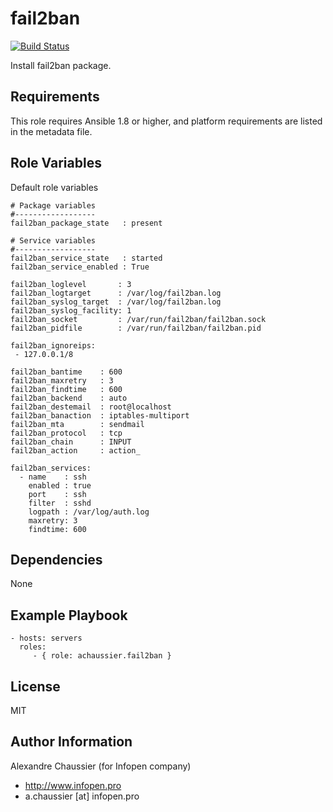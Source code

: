 # fail2ban

[![Build Status](https://travis-ci.org/infOpen/ansible-role-fail2ban.svg?branch=master)](https://travis-ci.org/infOpen/ansible-role-fail2ban)

Install fail2ban package.

## Requirements

This role requires Ansible 1.8 or higher, and platform requirements are listed
in the metadata file.

## Role Variables

Default role variables
```
# Package variables
#------------------
fail2ban_package_state   : present

# Service variables
#------------------
fail2ban_service_state   : started
fail2ban_service_enabled : True

fail2ban_loglevel       : 3
fail2ban_logtarget      : /var/log/fail2ban.log
fail2ban_syslog_target  : /var/log/fail2ban.log
fail2ban_syslog_facility: 1
fail2ban_socket         : /var/run/fail2ban/fail2ban.sock
fail2ban_pidfile        : /var/run/fail2ban/fail2ban.pid

fail2ban_ignoreips:
 - 127.0.0.1/8

fail2ban_bantime    : 600
fail2ban_maxretry   : 3
fail2ban_findtime   : 600
fail2ban_backend    : auto
fail2ban_destemail  : root@localhost
fail2ban_banaction  : iptables-multiport
fail2ban_mta        : sendmail
fail2ban_protocol   : tcp
fail2ban_chain      : INPUT
fail2ban_action     : action_

fail2ban_services:
  - name    : ssh
    enabled : true
    port    : ssh
    filter  : sshd
    logpath : /var/log/auth.log
    maxretry: 3
    findtime: 600
```

## Dependencies

None

## Example Playbook

```
- hosts: servers
  roles:
     - { role: achaussier.fail2ban }
```

## License

MIT

## Author Information

Alexandre Chaussier (for Infopen company)
- http://www.infopen.pro
- a.chaussier [at] infopen.pro
